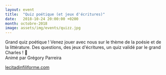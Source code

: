 ```yaml
---
layout: event
title:  "Quiz poétique (et jeux d'écritures)"
date:   2018-10-24 20:00:00 +0200
month: octobre-2018
image: assets/img/events/quizz.jpg
---
```




Grand quiz poétique ! Venez jouer avec nous sur le thème de la poésie et de la littérature. Des questions, des jeux d'écritures, un quiz validé par le grand Charles ! 🙂  
Animé par Grégory Parreira

[lecitadinfiliforme.com](http://lecitadinfiliforme.com/)